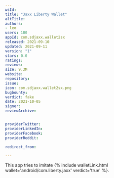 ```yaml
---
wsId: 
title: "Jaxx Liberty Wallet"
altTitle: 
authors:
- leo
users: 100
appId: com.sdjaxx.wallet2sx
released: 2021-09-10
updated: 2021-09-11
version: "1"
stars: 0.0
ratings: 
reviews: 
size: 9.3M
website: 
repository: 
issue: 
icon: com.sdjaxx.wallet2sx.png
bugbounty: 
verdict: fake
date: 2021-10-05
signer: 
reviewArchive:


providerTwitter: 
providerLinkedIn: 
providerFacebook: 
providerReddit: 

redirect_from:

---
```



This app tries to imitate
{% include walletLink.html wallet='android/com.liberty.jaxx' verdict='true' %}.
